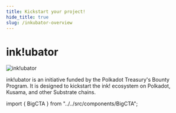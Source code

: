 ```yaml
---
title: Kickstart your project!
hide_title: true
slug: /inkubator-overview
---
```


# ink!ubator

<img src="/img/inkubator-tanks.svg" alt="ink!ubator" className="md:mb-12 mb-6 md:mt-6 mt-3" />

ink!ubator is an initiative funded by the Polkadot Treasury's Bounty Program. It is designed to kickstart the ink! ecosystem on Polkadot, Kusama, and other Substrate chains.

import { BigCTA } from "../../src/components/BigCTA";

<BigCTA title="ink!ubator" emphasized="Learn" cta="more" url="/ubator" tabIndex={0} />
